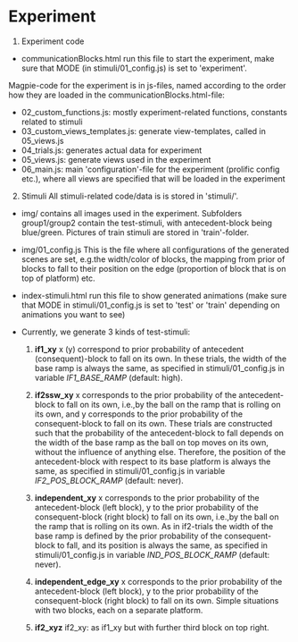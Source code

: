# Experiment

1. Experiment code

- communicationBlocks.html
  run this file to start the experiment, make sure that MODE (in stimuli/01_config.js) is set to 'experiment'.

Magpie-code for the experiment is in js-files, named according to the order how they are loaded in the communicationBlocks.html-file:

- 02_custom_functions.js: mostly experiment-related functions, constants related to stimuli
- 03_custom_views_templates.js: generate view-templates, called in 05_views.js
- 04_trials.js: generates actual data for experiment
- 05_views.js: generate views used in the experiment
- 06_main.js: main 'configuration'-file for the experiment (prolific config etc.), where all views are specified that will be loaded in the experiment

2. Stimuli
All stimuli-related code/data is is stored in 'stimuli/'.
- img/
contains all images used in the experiment. Subfolders group1/group2 contain the test-stimuli, with antecedent-block being blue/green. Pictures of train stimuli are stored in 'train'-folder.

- img/01_config.js
This is the file where all configurations of the generated scenes are set, e.g.the width/color of blocks, the mapping from prior of blocks to fall to their position on the edge (proportion of block that is on top of platform) etc.

- index-stimuli.html
run this file to show generated animations (make sure that MODE in stimuli/01_config.js is set to 'test' or 'train' depending on animations you want to see)

- Currently, we generate 3 kinds of test-stimuli:
  1. **if1_xy**
  x (y) correspond to prior probability of antecedent (consequent)-block to fall on its own. In these trials, the width of the base ramp is always the same, as specified in stimuli/01_config.js in variable *IF1_BASE_RAMP* (default: high).

  2. **if2ssw_xy**
  x corresponds to the prior probability of the antecedent-block to fall on its own, i.e.,by the ball on the ramp that is rolling on its own, and y corresponds to the prior probability of the consequent-block to fall on its own. These trials are constructed such that the probability of the antecedent-block to fall depends on the width of the base ramp as the ball on top moves on its own, without the influence of anything else. Therefore, the position of the antecedent-block with respect to its base platform is always the same, as specified in stimuli/01_config.js in variable *IF2_POS_BLOCK_RAMP* (default: never).

  3. **independent_xy**
  x corresponds to the prior probability of the antecedent-block (left block), y to the prior probability of the consequent-block (right block) to fall on its own, i.e.,by the ball on the ramp that is rolling on its own. As in if2-trials the width of the base ramp is defined by the prior probability of the consequent-block to fall, and its position is always the same, as specified in stimuli/01_config.js in variable *IND_POS_BLOCK_RAMP* (default: never).

  4. **independent_edge_xy**
  x corresponds to the prior probability of the antecedent-block (left block), y to the prior probability of the consequent-block (right block) to fall on its own. Simple situations with two blocks, each on a separate platform.

  5. **if2_xyz**
  if2_xy: as if1_xy but with further third block on top right.
